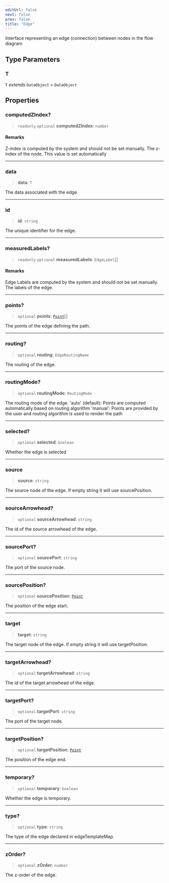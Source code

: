```yaml
---
editUrl: false
next: false
prev: false
title: "Edge"
---
```


Interface representing an edge (connection) between nodes in the flow diagram

## Type Parameters

### T

`T` *extends* `DataObject` = `DataObject`

## Properties

### computedZIndex?

> `readonly` `optional` **computedZIndex**: `number`

#### Remarks

Z-index is computed by the system and should not be set manually.
The z-index of the node. This value is set automatically

***

### data

> **data**: `T`

The data associated with the edge.

***

### id

> **id**: `string`

The unique identifier for the edge.

***

### measuredLabels?

> `readonly` `optional` **measuredLabels**: `EdgeLabel`[]

#### Remarks

Edge Labels are computed by the system and should not be set manually.
The labels of the edge.

***

### points?

> `optional` **points**: [`Point`](/docs/api/types/point/)[]

The points of the edge defining the path.

***

### routing?

> `optional` **routing**: `EdgeRoutingName`

The routing of the edge.

***

### routingMode?

> `optional` **routingMode**: `RoutingMode`

The routing mode of the edge.
'auto' (default): Points are computed automatically based on routing algorithm
'manual': Points are provided by the user and routing algorithm is used to render the path

***

### selected?

> `optional` **selected**: `boolean`

Whether the edge is selected

***

### source

> **source**: `string`

The source node of the edge. If empty string it will use sourcePosition.

***

### sourceArrowhead?

> `optional` **sourceArrowhead**: `string`

The id of the source arrowhead of the edge.

***

### sourcePort?

> `optional` **sourcePort**: `string`

The port of the source node.

***

### sourcePosition?

> `optional` **sourcePosition**: [`Point`](/docs/api/types/point/)

The position of the edge start.

***

### target

> **target**: `string`

The target node of the edge. If empty string it will use targetPosition.

***

### targetArrowhead?

> `optional` **targetArrowhead**: `string`

The id of the target arrowhead of the edge.

***

### targetPort?

> `optional` **targetPort**: `string`

The port of the target node.

***

### targetPosition?

> `optional` **targetPosition**: [`Point`](/docs/api/types/point/)

The position of the edge end.

***

### temporary?

> `optional` **temporary**: `boolean`

Whether the edge is temporary.

***

### type?

> `optional` **type**: `string`

The type of the edge declared in edgeTemplateMap.

***

### zOrder?

> `optional` **zOrder**: `number`

The z-order of the edge.
